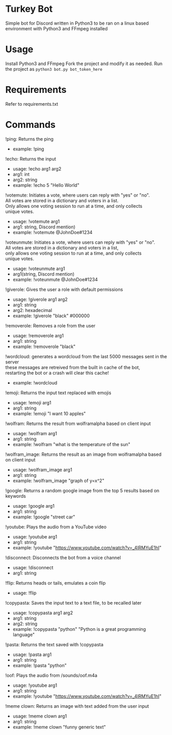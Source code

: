 # Turkey Bot
Simple bot for Discord written in Python3 to be ran on a linux based environment with Python3 and FFmpeg installed
# Usage
Install Python3 and FFmpeg
Fork the project and modify it as needed. Run the project as ```python3 bot.py bot_token_here```
# Requirements
Refer to requirements.txt
# Commands
!ping: Returns the ping  
- example: !ping  

!echo: Returns the input  
- usage: !echo arg1 arg2  
- arg1: int  
- arg2: string  
- example: !echo 5 "Hello World"  

!votemute: Initiates a vote, where users can reply with "yes" or "no".  
            All votes are stored in a dictionary and voters in a list.  
            Only allows one voting session to run at a time, and only collects  
            unique votes.  
- usage: !votemute arg1  
- arg1: string, Discord mention)  
- example: !votemute @JohnDoe#1234  

!voteunmute: Initiates a vote, where users can reply with "yes" or "no".   
            All votes are stored in a dictionary and voters in a list,  
            only allows one voting session to run at a time, and only collects  
            unique votes.  
- usage: !voteunmute arg1  
- arg1(string, Discord mention)  
- example: !voteunmute @JohnDoe#1234  

!giverole: Gives the user a role with default permissions  
- usage: !giverole arg1 arg2  
- arg1: string  
- arg2: hexadecimal  
- example: !giverole "black" #000000  
  
!removerole: Removes a role from the user  
- usage: !removerole arg1  
- arg1: string  
- example: !removerole "black"  

!wordcloud: generates a wordcloud from the last 5000 messages sent in the server  
             these messages are retreived from the built in cache of the bot,  
             restarting the bot or a crash will clear this cache!  
- example: !wordcloud  

!emoji: Returns the input text replaced with emojis  
- usage: !emoji arg1  
- arg1: string  
- example: !emoji "I want 10 apples"  

!wolfram: Returns the result from wolframalpha based on client input  
- usage: !wolfram arg1   
- arg1: string  
- example: !wolfram "what is the temperature of the sun"  

!wolfram_image: Returns the result as an image from wolframalpha based on client input  
- usage: !wolfram_image arg1   
- arg1: string  
- example: !wolfram_image "graph of y=x^2"  
  
!google: Returns a random google image from the top 5 results based on keywords  
- usage: !google arg1  
- arg1: string  
- example: !google "street car"  

!youtube: Plays the audio from a YouTube video  
- usage: !youtube arg1  
- arg1: string  
- example: !youtube "https://www.youtube.com/watch?v=_4IRMYuE1hI"  

!disconnect: Disconnects the bot from a voice channel  
- usage: !disconnect  
- arg1: string  

!flip: Returns heads or tails, emulates a coin flip  
- usage: !flip  

!copypasta: Saves the input text to a text file, to be recalled later  
- usage: !copypasta arg1 arg2  
- arg1: string  
- arg2: string  
- example: !copypasta "python" "Python is a great programming language"  

!pasta: Returns the text saved with !copypasta  
- usage: !pasta arg1  
- arg1: string  
- example: !pasta "python"  

!oof: Plays the audio from /sounds/oof.m4a   
- usage: !youtube arg1  
- arg1: string  
- example: !youtube "https://www.youtube.com/watch?v=_4IRMYuE1hI"  

!meme clown: Returns an image with text added from the user input  
- usage: !meme clown arg1  
- arg1: string  
- example: !meme clown "funny generic text"  